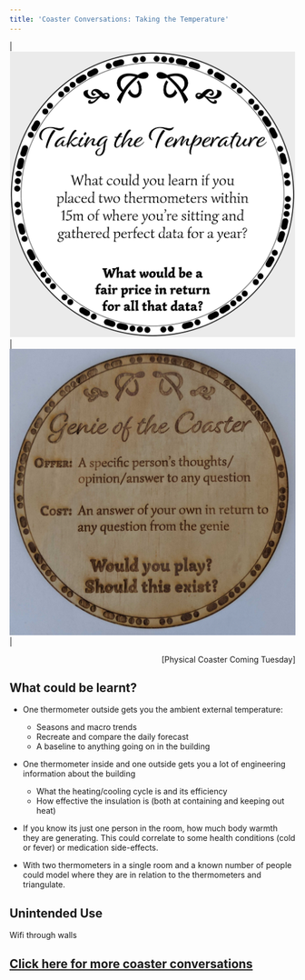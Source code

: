 ```yaml
---
title: 'Coaster Conversations: Taking the Temperature'
---
```


| ![Coaster2](coasters/img/coaster2.png) |  ![Coaster2](coasters/img/physical1.jpg) |

<p style="text-align:right">
	[Physical Coaster Coming Tuesday]
</p>

## What could be learnt?

* One thermometer outside gets you the ambient external temperature:
    * Seasons and macro trends
    * Recreate and compare the daily forecast
    * A baseline to anything going on in the building

* One thermometer inside and one outside gets you a lot of engineering information about the building
    * What the heating/cooling cycle is and its efficiency
    * How effective the insulation is (both at containing and keeping out heat)

* If you know its just one person in the room, how much body warmth they are generating. This could correlate to some health conditions (cold or fever) or medication side-effects. 

* With two thermometers in a single room and a known number of people could model where they are in relation to the thermometers and triangulate.






## Unintended Use

Wifi through walls






## [Click here for more coaster conversations](./coasters)